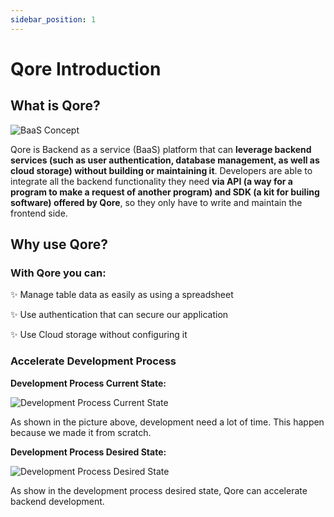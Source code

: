```yaml
---
sidebar_position: 1
---
```


# Qore Introduction

## What is Qore?

![BaaS Concept](/img/documentation/qore/qore-logo.svg)

Qore is Backend as a service (BaaS) platform that can **leverage backend services (such as user authentication, database management, as well as cloud storage) without building or maintaining it**. Developers are able to integrate all the backend functionality they need **via API (a way for a program to make a request of another program) and SDK (a kit for builing software) offered by Qore**, so they only have to write and maintain the frontend side.

## Why use Qore?

### With Qore you can:

✨ Manage table data as easily as using a spreadsheet

✨ Use authentication that can secure our application

✨ Use Cloud storage without configuring it

### Accelerate Development Process

**Development Process Current State:**

![Development Process Current State](/img/documentation/background/before1.png)

As shown in the picture above, development need a lot of time. This happen because we made it from scratch.

**Development Process Desired State:**

![Development Process Desired State](/img/documentation/background/after1.png)

As show in the development process desired state, Qore can accelerate backend development.
